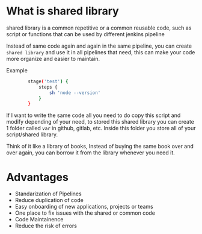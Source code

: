 # What is shared library
shared library is a common repetitive or a common reusable code, such as script or functions that can be used by different jenkins pipeline

Instead of same code again and again in the same pipeline, you can create ``shared library`` and use it in all pipelines that need, this can make your code more organize and easier to maintain.

Example
```bash
        stage('test') {
            steps {
                sh 'node --version'
            }
        }
```
If I want to write the same code all you need to do copy this script and modify depending of your need, to stored this shared library you can create 1 folder called ``var`` in github, gitlab, etc. Inside this folder you store all of your script/shared library.

Think of it like a library of books, Instead of buying the same book over and over again, you can borrow it from the library whenever you need it.

# Advantages
- Standarization of Pipelines
- Reduce duplication of code
- Easy onboarding of new applications, projects or teams
- One place to fix issues with the shared or common code
- Code Maintainence
- Reduce the risk of errors
